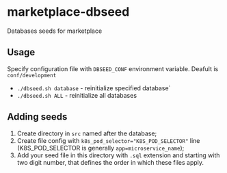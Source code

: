 # marketplace-dbseed
Databases seeds for marketplace

## Usage

Specify configuration file with `DBSEED_CONF` environment variable. Deafult is
`conf/development`

* `./dbseed.sh database` - reinitialize specified database`
* `./dbseed.sh ALL` - reinitialize all databases

## Adding seeds

1. Create directory in `src` named after the database;
2. Create file config with `k8s_pod_selector="K8S_POD_SELECTOR"` line
(K8S_POD_SELECTOR is generally `app=microservice_name`);
3. Add your seed file in this directory with `.sql` extension and starting with
two digit number, that defines the order in which these files apply.
